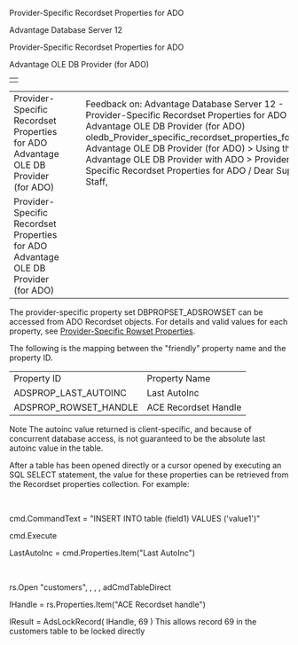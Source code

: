 Provider-Specific Recordset Properties for ADO




Advantage Database Server 12  

Provider-Specific Recordset Properties for ADO

Advantage OLE DB Provider (for ADO)

|  |
| --- |
|  |

|  |  |  |  |  |
| --- | --- | --- | --- | --- |
| Provider-Specific Recordset Properties for ADO  Advantage OLE DB Provider (for ADO) |  |  | Feedback on: Advantage Database Server 12 - Provider-Specific Recordset Properties for ADO Advantage OLE DB Provider (for ADO) oledb\_Provider\_specific\_recordset\_properties\_for\_ado Advantage OLE DB Provider (for ADO) > Using the Advantage OLE DB Provider with ADO > Provider-Specific Recordset Properties for ADO / Dear Support Staff, |  |
| Provider-Specific Recordset Properties for ADO  Advantage OLE DB Provider (for ADO) |  |  |  |  |

The provider-specific property set DBPROPSET\_ADSROWSET can be accessed from ADO Recordset objects. For details and valid values for each property, see [Provider-Specific Rowset Properties](oledb_provider_specific_rowset_properties.htm).

The following is the mapping between the "friendly" property name and the property ID.

|  |  |
| --- | --- |
| Property ID | Property Name |
| ADSPROP\_LAST\_AUTOINC | Last AutoInc |
| ADSPROP\_ROWSET\_HANDLE | ACE Recordset Handle |

Note The autoinc value returned is client-specific, and because of concurrent database access, is not guaranteed to be the absolute last autoinc value in the table.

After a table has been opened directly or a cursor opened by executing an SQL SELECT statement, the value for these properties can be retrieved from the Recordset properties collection. For example:

 

cmd.CommandText = "INSERT INTO table (field1) VALUES ('value1')"

cmd.Execute

LastAutoInc = cmd.Properties.Item("Last AutoInc")

 

rs.Open "customers", , , , adCmdTableDirect

lHandle = rs.Properties.Item("ACE Recordset handle")

lResult = AdsLockRecord( lHandle, 69 ) This allows record 69 in the customers table to be locked directly